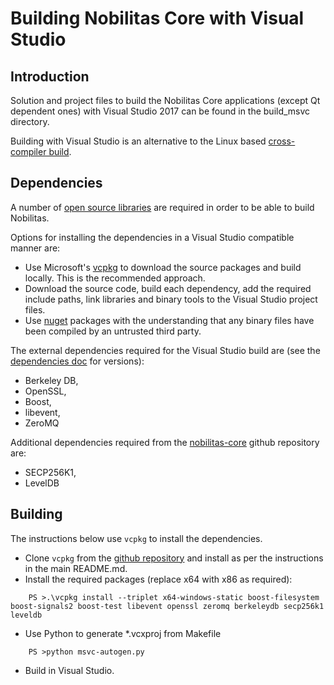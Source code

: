 Building Nobilitas Core with Visual Studio
========================================

Introduction
---------------------
Solution and project files to build the Nobilitas Core applications (except Qt dependent ones) with Visual Studio 2017 can be found in the build_msvc directory.

Building with Visual Studio is an alternative to the Linux based [cross-compiler build](https://github.com/nobilitas/nobilitas/blob/master/doc/build-windows.md).

Dependencies
---------------------
A number of [open source libraries](https://github.com/nobilitas/nobilitas/blob/master/doc/dependencies.md) are required in order to be able to build Nobilitas.

Options for installing the dependencies in a Visual Studio compatible manner are:

- Use Microsoft's [vcpkg](https://docs.microsoft.com/en-us/cpp/vcpkg) to download the source packages and build locally. This is the recommended approach.
- Download the source code, build each dependency, add the required include paths, link libraries and binary tools to the Visual Studio project files.
- Use [nuget](https://www.nuget.org/) packages with the understanding that any binary files have been compiled by an untrusted third party.

The external dependencies required for the Visual Studio build are (see the [dependencies doc](https://github.com/nobilitas/nobilitas/blob/master/doc/dependencies.md) for versions):

- Berkeley DB,
- OpenSSL,
- Boost,
- libevent,
- ZeroMQ

Additional dependencies required from the [nobilitas-core](https://github.com/nobilitas-core) github repository are:
- SECP256K1,
- LevelDB

Building
---------------------
The instructions below use `vcpkg` to install the dependencies.

- Clone `vcpkg` from the [github repository](https://github.com/Microsoft/vcpkg) and install as per the instructions in the main README.md.
- Install the required packages (replace x64 with x86 as required):

```
    PS >.\vcpkg install --triplet x64-windows-static boost-filesystem boost-signals2 boost-test libevent openssl zeromq berkeleydb secp256k1 leveldb
```

- Use Python to generate *.vcxproj from Makefile

```
    PS >python msvc-autogen.py
```

- Build in Visual Studio.
